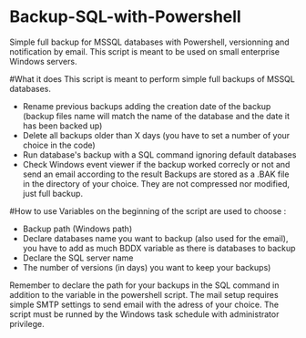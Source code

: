# Backup-SQL-with-Powershell
Simple full backup for MSSQL databases with Powershell, versionning and notification by email.
This script is meant to be used on small enterprise Windows servers.

#What it does
This script is meant to perform simple full backups of MSSQL databases.
- Rename previous backups adding the creation date of the backup (backup files name will match the name of the database and the date it has been backed up)
- Delete all backups older than X days (you have to set a number of your choice in the code)
- Run database's backup with a SQL command ignoring default databases
- Check Windows event viewer if the backup worked correcly or not and send an email according to the result
Backups are stored as a .BAK file in the directory of your choice. They are not compressed nor modified, just full backup.

#How to use
Variables on the beginning of the script are used to choose :
- Backup path (Windows path)
- Declare databases name you want to backup (also used for the email), you have to add as much BDDX variable as there is databases to backup
- Declare the SQL server name
- The number of versions (in days) you want to keep your backups)

Remember to declare the path for your backups in the SQL command in addition to the variable in the powershell script.
The mail setup requires simple SMTP settings to send email with the adress of your choice.
The script must be runned by the Windows task schedule with administrator privilege.

